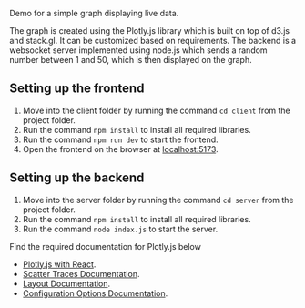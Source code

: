 Demo for a simple graph displaying live data.

The graph is created using the Plotly.js library which is built on top of d3.js and stack.gl. It can be customized based on requirements. The backend is a websocket server implemented using node.js which sends a random number between 1 and 50, which is then displayed on the graph.

## Setting up the frontend

1. Move into the client folder by running the command `cd client` from the project folder.
2. Run the command `npm install` to install all required libraries.
3. Run the command `npm run dev` to start the frontend.
4. Open the frontend on the browser at [localhost:5173](http://localhost:5173/).

## Setting up the backend

1. Move into the server folder by running the command `cd server` from the project folder.
2. Run the command `npm install` to install all required libraries.
3. Run the command `node index.js` to start the server.

Find the required documentation for Plotly.js below<br>

- [Plotly.js with React](https://plotly.com/javascript/react/).
- [Scatter Traces Documentation](https://plotly.com/javascript/reference/scatter/).
- [Layout Documentation](https://plotly.com/javascript/reference/layout/).
- [Configuration Options Documentation](https://plotly.com/javascript/configuration-options/).
